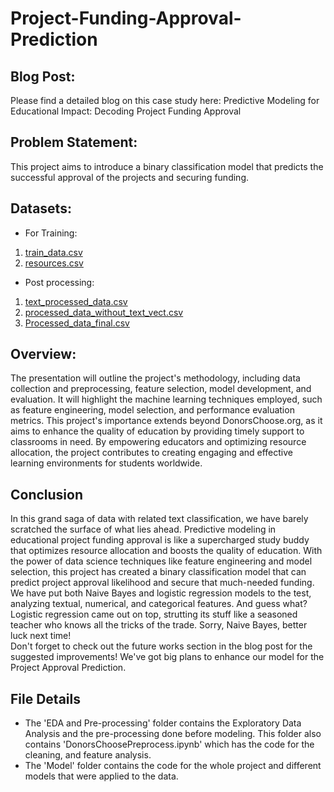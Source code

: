 # Project-Funding-Approval-Prediction

## Blog Post:
Please find a detailed blog on this case study here: Predictive Modeling for Educational Impact: Decoding Project Funding Approval

## Problem Statement:
This project aims to introduce a binary classification model that predicts the successful approval of the projects and securing funding.

## Datasets:
- For Training:
1. [train_data.csv](https://drive.google.com/file/d/1RM63bj-cKBvpXXl78qZlSDqM3Bj7LS0n/view?usp=sharing)
2. [resources.csv](https://drive.google.com/file/d/1RappNJbcUEEwY-CFiYg9qo9K6SDsU7G1/view?usp=sharing)

- Post processing:
1. [text_processed_data.csv](https://drive.google.com/file/d/1ndhHdeGrXHNP11xEDdCVgex4nOsugC5X/view?usp=sharing)
2. [processed_data_without_text_vect.csv](https://drive.google.com/file/d/176i-n7aMT37Fh72VYflKWF4OJzO3ooCt/view?usp=sharing)
3. [Processed_data_final.csv](https://drive.google.com/file/d/10To6Mx-iymlnfBjyGYJq3s5GPhz4KjeP/view?usp=sharing)


## Overview:
The presentation will outline the project's methodology, including data collection and preprocessing, feature selection, model development, and evaluation. It will highlight the machine learning techniques employed, such as feature engineering, model selection, and performance evaluation metrics. This project's importance extends beyond DonorsChoose.org, as it aims to enhance the quality of education by providing timely support to classrooms in need. By empowering educators and optimizing resource allocation, the project contributes to creating engaging and effective learning environments for students worldwide.

## Conclusion
In this grand saga of data with related text classification, we have barely scratched the surface of what lies ahead. Predictive modeling in educational project funding approval is like a supercharged study buddy that optimizes resource allocation and boosts the quality of education. With the power of data science techniques like feature engineering and model selection, this project has created a binary classification model that can predict project approval likelihood and secure that much-needed funding. <br>
We have put both Naive Bayes and logistic regression models to the test, analyzing textual, numerical, and categorical features. And guess what? Logistic regression came out on top, strutting its stuff like a seasoned teacher who knows all the tricks of the trade. Sorry, Naive Bayes, better luck next time! <br>
Don't forget to check out the future works section in the blog post for the suggested improvements! We've got big plans to enhance our model for the Project Approval Prediction.

## File Details

- The 'EDA and Pre-processing' folder contains the Exploratory Data Analysis and the pre-processing done before modeling. This folder also contains 'DonorsChoosePreprocess.ipynb' which has the code for the cleaning, and feature analysis.
- The 'Model' folder contains the code for the whole project and different models that were applied to the data.



